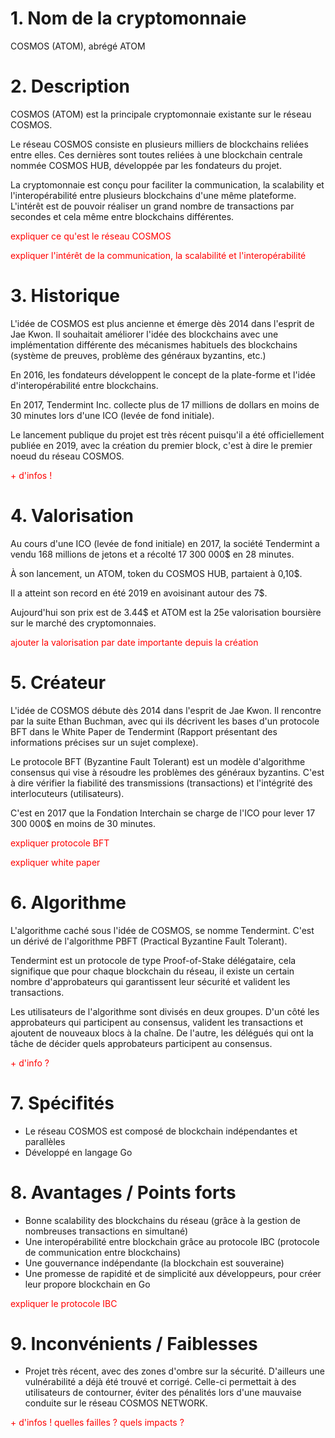 # 1. Nom de la cryptomonnaie

COSMOS (ATOM), abrégé ATOM

# 2. Description

COSMOS (ATOM) est la principale cryptomonnaie existante sur le réseau COSMOS.

Le réseau COSMOS consiste en plusieurs milliers de blockchains reliées entre elles. Ces dernières sont toutes reliées à une blockchain centrale nommée COSMOS HUB, développée par les fondateurs du projet.

La cryptomonnaie est conçu pour faciliter la communication, la scalability et l'interopérabilité  entre plusieurs blockchains d'une même plateforme. L'intérêt est de pouvoir réaliser un grand nombre de transactions par secondes et cela même entre blockchains différentes.

<p style="color: red">expliquer ce qu'est le réseau COSMOS</p>
<p style="color: red">expliquer l'intérêt de la communication, la scalabilité et l'interopérabilité</p>

# 3. Historique

L'idée de COSMOS est plus ancienne et émerge dès 2014 dans l'esprit de Jae Kwon. Il souhaitait améliorer l'idée des blockchains avec une implémentation différente des mécanismes habituels des blockchains (système de preuves, problème des généraux byzantins, etc.)

En 2016, les fondateurs développent le concept de la plate-forme et l'idée d'interopérabilité entre blockchains.

En 2017, Tendermint Inc. collecte plus de 17 millions de dollars en moins de 30 minutes lors d'une ICO (levée de fond initiale).

Le lancement publique du projet est très récent puisqu'il a été officiellement publiée en 2019, avec la création du premier block, c'est à dire le premier noeud du réseau COSMOS.

<p style="color: red">+ d'infos !</p>

# 4. Valorisation

Au cours d'une ICO (levée de fond initiale) en 2017, la société Tendermint a vendu 168 millions de jetons et a récolté 17 300 000$ en 28 minutes.

À son lancement, un ATOM, token du COSMOS HUB, partaient à 0,10$.

Il a atteint son record en été 2019 en avoisinant autour des 7$.

Aujourd'hui son prix est de 3.44$ et ATOM est la 25e valorisation boursière sur le marché des cryptomonnaies.

<p style="color: red">ajouter la valorisation par date importante depuis la création</p>

# 5. Créateur

L'idée de COSMOS débute dès 2014 dans l'esprit de Jae Kwon. Il rencontre par la suite Ethan Buchman, avec qui ils décrivent les bases d'un protocole BFT dans le White Paper de Tendermint (Rapport présentant des informations précises sur un sujet complexe).

Le protocole BFT (Byzantine Fault Tolerant) est un modèle d'algorithme consensus qui vise à résoudre les problèmes des généraux byzantins. C'est à dire vérifier la fiabilité des transmissions (transactions) et l'intégrité des interlocuteurs (utilisateurs).

C'est en 2017 que la Fondation Interchain se charge de l'ICO pour lever 17 300 000$ en moins de 30 minutes.

<p style="color: red">expliquer protocole BFT</p>
<p style="color: red">expliquer white paper</p>

# 6. Algorithme

L'algorithme caché sous l'idée de COSMOS, se nomme Tendermint. C'est un dérivé de l'algorithme PBFT (Practical Byzantine Fault Tolerant).

Tendermint est un protocole de type Proof-of-Stake délégataire, cela signifique que pour chaque blockchain du réseau, il existe un certain nombre d'approbateurs qui garantissent leur sécurité et valident les transactions.

Les utilisateurs de l'algorithme sont divisés en deux groupes. D'un côté les approbateurs qui participent au consensus, valident les transactions et ajoutent de nouveaux blocs à la chaîne. De l'autre, les délégués qui ont la tâche de décider quels approbateurs participent au consensus.

<p style="color: red">+ d'info ?</p>

# 7. Spécifités

- Le réseau COSMOS est composé de blockchain indépendantes et parallèles
- Développé en langage Go
	
# 8. Avantages / Points forts
 
- Bonne scalability des blockchains du réseau (grâce à la gestion de nombreuses transactions en simultané)
- Une interopérabilité entre blockchain grâce au protocole IBC (protocole de communication entre blockchains)
- Une gouvernance indépendante (la blockchain est souveraine)
- Une promesse de rapidité et de simplicité aux développeurs, pour créer leur propore blockchain en Go

<p style="color: red">expliquer le protocole IBC</p>

# 9. Inconvénients / Faiblesses
 
- Projet très récent, avec des zones d'ombre sur la sécurité. D'ailleurs une vulnérabilité a déjà été trouvé et corrigé. Celle-ci permettait à des utilisateurs de contourner, éviter des pénalités lors d'une mauvaise conduite sur le réseau COSMOS NETWORK.

<p style="color: red">+ d'infos ! quelles failles ? quels impacts ?</p>
